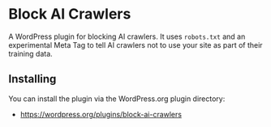 # Block AI Crawlers

A WordPress plugin for blocking AI crawlers. It uses `robots.txt` and an experimental Meta Tag to tell AI crawlers not to use your site as part of their training data.

## Installing

You can install the plugin via the WordPress.org plugin directory:

- https://wordpress.org/plugins/block-ai-crawlers
